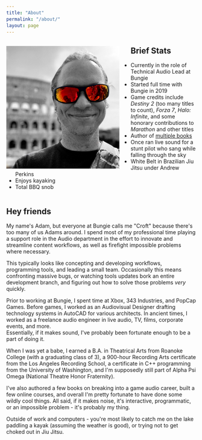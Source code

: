 ```yaml
---
title: "About"
permalink: "/about/"
layout: page
---
```


<div>
<img src="https://raw.githubusercontent.com/adamtcroft/blog/refs/heads/master/assets/photos/me.jpeg" alt="A photo of me" width="300px" align="left" style="margin-right:30px"/>
<h2>Brief Stats</h2>
<ul>
    <li>Currently in the role of Technical Audio Lead at Bungie</li>
    <li>Started full time with Bungie in 2019</li>
    <li>Game credits include <i>Destiny 2</i> (too many titles to count), <i>Forza 7</i>, <i>Halo: Infinite</i>, and some honorary contributions to <i>Marathon</i> and other titles</li>
    <li>Author of <a href="https://nir.media">multiple books</a></li>
    <li>Once ran live sound for a stunt pilot who sang while falling through the 
sky</li>
    <li>White Belt in Brazilian Jiu Jitsu under Andrew Perkins</li>
    <li>Enjoys kayaking</li>
    <li>Total BBQ snob</li>
</ul>
</div>

<div style ="clear: both;"></div>

## Hey friends
My name's Adam, but everyone at Bungie calls me "Croft" because there's too many 
of us Adams around.  I spend most of my professional time playing a support role 
in the Audio department in the effort to innovate and streamline content 
workflows, as well as firefight impossible problems where necessary.

This typically looks like concepting and developing workflows, programming 
tools, and leading a small team.  Occasionally this means confronting massive 
bugs, or watching tools updates bork an entire development branch, and figuring 
out how to solve those problems _very_ quickly.

Prior to working at Bungie, I spent time at Xbox, 343 Industries, and PopCap 
Games.  Before games, I worked as an Audiovisual Designer drafting technology 
systems in AutoCAD for various architects.  In ancient times, I worked as a 
freelance audio engineer in live audio, TV, films, corporate events, and more.  
Essentially, if it makes sound, I've probably been fortunate enough to be a part 
of doing it.

When I was yet a babe, I earned a B.A. in Theatrical Arts from Roanoke College 
(with a graduating class of 3), a 900-hour Recording Arts certificate from the 
Los Angeles Recording School, a certificate in C++ programming from the 
University of Washington, and I'm supposedly still part of Alpha Psi Omega 
(National Theatre Honor Fraternity).

I've also authored a few books on breaking into a game audio career, built a few 
online courses, and overall I'm pretty fortunate to have done some wildly cool 
things.  All said, if it makes noise, it's interactive, programmatic, or an 
impossible problem - it's probably my thing.

Outside of work and computers - you're most likely to catch me on the lake 
paddling a kayak (assuming the weather is good), or trying not to get choked out 
in Jiu Jitsu.

